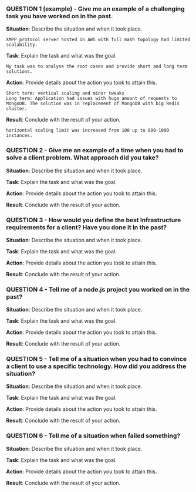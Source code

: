 ### QUESTION 1 (example) - Give me an example of a challenging task you have worked on in the past.

**Situation**: Describe the situation and when it took place.

```
XMPP protocol server hosted in AWS with full mash topology had limited scalability.
```

**Task**: Explain the task and what was the goal.

```
My task was to analyse the root cases and provide short and long term solutions.
```

**Action**: Provide details about the action you took to attain this.

```
Short term: vertical scaling and minor tweaks
Long term: Application had issues with huge amount of requests to MongoDB. The solution was in replacement of MongoDB with big Redis cluster.
```

**Result**: Conclude with the result of your action.

```
horizontal scaling limit was increased from 100 up to 800-1000 instances.
```

### QUESTION 2 - Give me an example of a time when you had to solve a client problem. What approach did you take?

**Situation**: Describe the situation and when it took place.

**Task**: Explain the task and what was the goal.

**Action**: Provide details about the action you took to attain this.

**Result**: Conclude with the result of your action.

### QUESTION 3 - How would you define the best Infrastructure requirements for a client? Have you done it in the past?

**Situation**: Describe the situation and when it took place.

**Task**: Explain the task and what was the goal.

**Action**: Provide details about the action you took to attain this.

**Result**: Conclude with the result of your action.

### QUESTION 4 - Tell me of a node.js project you worked on in the past?

**Situation**: Describe the situation and when it took place.

**Task**: Explain the task and what was the goal.

**Action**: Provide details about the action you took to attain this.

**Result**: Conclude with the result of your action.

### QUESTION 5 - Tell me of a situation when you had to convince a client to use a specific technology. How did you address the situation?

**Situation**: Describe the situation and when it took place.

**Task**: Explain the task and what was the goal.

**Action**: Provide details about the action you took to attain this.

**Result**: Conclude with the result of your action.

### QUESTION 6 - Tell me of a situation when failed something?

**Situation**: Describe the situation and when it took place.

**Task**: Explain the task and what was the goal.

**Action**: Provide details about the action you took to attain this.

**Result**: Conclude with the result of your action.
